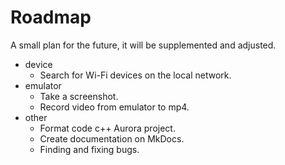 # Roadmap

A small plan for the future, it will be supplemented and adjusted.

* device
    - Search for Wi-Fi devices on the local network.
* emulator
    - Take a screenshot.
    - Record video from emulator to mp4.
* other
    - Format code c++ Aurora project.
    - Create documentation on MkDocs.
    - Finding and fixing bugs.
